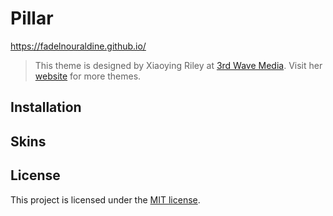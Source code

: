 # Pillar

https://fadelnouraldine.github.io/

> This theme is designed by Xiaoying Riley at [3rd Wave Media](http://themes.3rdwavemedia.com/).
> Visit her [website](http://themes.3rdwavemedia.com/) for more themes.

## Installation

## Skins

## License

This project is licensed under the [MIT license](LICENSE.txt).

